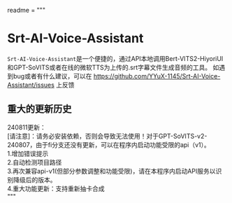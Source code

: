 readme = """
# Srt-AI-Voice-Assistant
`Srt-AI-Voice-Assistant`是一个便捷的，通过API本地调用Bert-VITS2-HiyoriUI和GPT-SoVITS或者在线的微软TTS为上传的.srt字幕文件生成音频的工具。
如遇到bug或者有什么建议，可以在 https://github.com/YYuX-1145/Srt-AI-Voice-Assistant/issues 上反馈  

## 重大的更新历史

240811更新：<br>
[请注意]：请务必安装依赖，否则会导致无法使用！对于GPT-SoVITS-v2-240807，由于fi分支还没有更新，可以在程序内启动功能受限的api（v1）。  
1.增加错误提示  
2.自动检测项目路径  
3.再次兼容api-v1(但部分参数调整和功能受限)，请在本程序内启动API服务以识别降级后的版本。  
4.重大功能更新：支持重新抽卡合成  
"""
